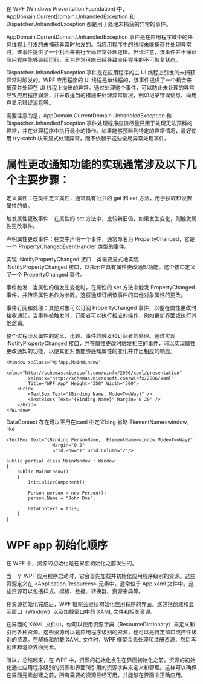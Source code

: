 在 WPF (Windows Presentation Foundation) 中，AppDomain.CurrentDomain.UnhandledException 和 DispatcherUnhandledException 都是用于处理未捕获的异常的事件。

AppDomain.CurrentDomain.UnhandledException 事件是在应用程序域中的任何线程上引发的未捕获异常时触发的。当应用程序中的线程未能捕获并处理异常时，该事件提供了一个机会来执行全局异常处理逻辑。但请注意，该事件并不保证应用程序能够继续运行，因为异常可能已经导致应用程序的不可恢复状态。

DispatcherUnhandledException 事件是在应用程序的主 UI 线程上引发的未捕获异常时触发的。WPF 应用程序的 UI 线程是单线程的，该事件提供了一个机会来捕获并处理在 UI 线程上抛出的异常。通过处理这个事件，可以防止未处理的异常导致应用程序崩溃，并采取适当的措施来处理异常情况，例如记录错误信息、向用户显示错误消息等。

需要注意的是，AppDomain.CurrentDomain.UnhandledException 和 DispatcherUnhandledException 事件处理程序应该尽量只用于处理无法预料的异常，并在处理程序中执行最小的操作。如果能够预料到特定的异常情况，最好使用 try-catch 块来显式处理异常，而不依赖于这些全局异常处理事件。

# 属性更改通知功能的实现通常涉及以下几个主要步骤：

定义属性：在类中定义属性，通常具有公共的 get 和 set 方法，用于获取和设置属性的值。

触发属性更改事件：在属性的 set 方法中，比较新旧值，如果发生变化，则触发属性更改事件。

声明属性更改事件：在类中声明一个事件，通常命名为 PropertyChanged，它是一个 PropertyChangedEventHandler 类型的事件。

实现 INotifyPropertyChanged 接口：类需要显式地实现 INotifyPropertyChanged 接口，以指示它具有属性更改通知功能。这个接口定义了一个 PropertyChanged 事件。

事件触发：当属性的值发生变化时，在属性的 set 方法中触发 PropertyChanged 事件，并传递属性名作为参数。这将通知订阅该事件的其他对象属性的更改。

事件订阅和处理：其他对象可以订阅 PropertyChanged 事件，以便在属性更改时接收通知。当事件被触发时，订阅者可以执行相应的操作，例如更新界面或执行其他逻辑。

整个过程涉及属性的定义、比较、事件的触发和订阅者的处理。通过实现 INotifyPropertyChanged 接口，并在属性更改时触发相应的事件，可以实现属性更改通知的功能，以便其他对象能够感知属性的变化并作出相应的响应。

```
<Window x:Class="WpfApp.MainWindow"
        xmlns="http://schemas.microsoft.com/winfx/2006/xaml/presentation"
        xmlns:x="http://schemas.microsoft.com/winfx/2006/xaml"
        Title="WPF App" Height="350" Width="500">
    <Grid>
        <TextBox Text="{Binding Name, Mode=TwoWay}" />
        <TextBlock Text="{Binding Name}" Margin="0 20" />
    </Grid>
</Window>

```
DataContext 存在可以不用在xaml 中定义bing 省略 ElementName=window,
like
```
<TextBox Text="{Binding PersonName,  ElementName=window,Mode=TwoWay}"
                 Margin="0 2"
                 Grid.Row="1" Grid.Column="2"/>
```
```
public partial class MainWindow : Window
{
    public MainWindow()
    {
        InitializeComponent();

        Person person = new Person();
        person.Name = "John Doe";

        DataContext = this;
    }
}
```


# WPF app 初始化顺序
在 WPF 中，资源的初始化是在界面初始化之前发生的。

当一个 WPF 应用程序启动时，它会首先加载并初始化应用程序级别的资源。这些资源定义在 <Application.Resources> 元素中，通常位于 App.xaml 文件中。这些资源可以包括样式、模板、数据、转换器、资源字典等。

在资源初始化完成后，WPF 框架会继续初始化应用程序的界面。这包括创建和显示窗口（Window）以及加载窗口中的 XAML 文件和相关资源。

在界面的 XAML 文件中，你可以使用资源字典（ResourceDictionary）来定义和引用各种资源。这些资源可以是应用程序级别的资源，也可以是特定窗口或控件级别的资源。在解析和加载 XAML 文件时，WPF 框架会先处理和注册资源，然后再创建和渲染界面元素。

所以，总结起来，在 WPF 中，资源的初始化发生在界面初始化之前。资源的初始化通过应用程序级别的资源和界面所引用的资源字典来定义和管理。这样可以确保在界面元素创建之前，所有需要的资源已经可用，并能够在界面中正确应用。
